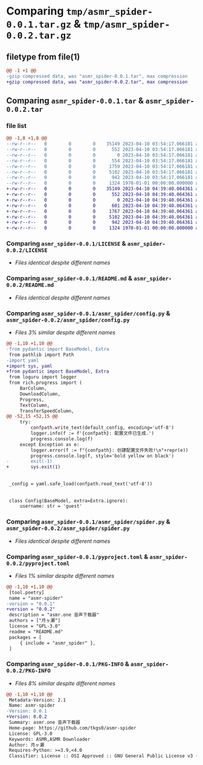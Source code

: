 # Comparing `tmp/asmr_spider-0.0.1.tar.gz` & `tmp/asmr_spider-0.0.2.tar.gz`

## filetype from file(1)

```diff
@@ -1 +1 @@
-gzip compressed data, was "asmr_spider-0.0.1.tar", max compression
+gzip compressed data, was "asmr_spider-0.0.2.tar", max compression
```

## Comparing `asmr_spider-0.0.1.tar` & `asmr_spider-0.0.2.tar`

### file list

```diff
@@ -1,8 +1,8 @@
--rw-r--r--   0        0        0    35149 2023-04-10 03:54:17.066181 asmr_spider-0.0.1/LICENSE
--rw-r--r--   0        0        0      552 2023-04-10 03:54:17.066181 asmr_spider-0.0.1/README.md
--rw-r--r--   0        0        0        0 2023-04-10 03:54:17.066181 asmr_spider-0.0.1/asmr_spider/__init__.py
--rw-r--r--   0        0        0      554 2023-04-10 03:54:17.066181 asmr_spider-0.0.1/asmr_spider/__main__.py
--rw-r--r--   0        0        0     1759 2023-04-10 03:54:17.066181 asmr_spider-0.0.1/asmr_spider/config.py
--rw-r--r--   0        0        0     5102 2023-04-10 03:54:17.066181 asmr_spider-0.0.1/asmr_spider/spider.py
--rw-r--r--   0        0        0      942 2023-04-10 03:54:17.066181 asmr_spider-0.0.1/pyproject.toml
--rw-r--r--   0        0        0     1324 1970-01-01 00:00:00.000000 asmr_spider-0.0.1/PKG-INFO
+-rw-r--r--   0        0        0    35149 2023-04-10 04:39:40.064361 asmr_spider-0.0.2/LICENSE
+-rw-r--r--   0        0        0      552 2023-04-10 04:39:40.064361 asmr_spider-0.0.2/README.md
+-rw-r--r--   0        0        0        0 2023-04-10 04:39:40.064361 asmr_spider-0.0.2/asmr_spider/__init__.py
+-rw-r--r--   0        0        0      601 2023-04-10 04:39:40.064361 asmr_spider-0.0.2/asmr_spider/__main__.py
+-rw-r--r--   0        0        0     1767 2023-04-10 04:39:40.064361 asmr_spider-0.0.2/asmr_spider/config.py
+-rw-r--r--   0        0        0     5102 2023-04-10 04:39:40.064361 asmr_spider-0.0.2/asmr_spider/spider.py
+-rw-r--r--   0        0        0      942 2023-04-10 04:39:40.064361 asmr_spider-0.0.2/pyproject.toml
+-rw-r--r--   0        0        0     1324 1970-01-01 00:00:00.000000 asmr_spider-0.0.2/PKG-INFO
```

### Comparing `asmr_spider-0.0.1/LICENSE` & `asmr_spider-0.0.2/LICENSE`

 * *Files identical despite different names*

### Comparing `asmr_spider-0.0.1/README.md` & `asmr_spider-0.0.2/README.md`

 * *Files identical despite different names*

### Comparing `asmr_spider-0.0.1/asmr_spider/config.py` & `asmr_spider-0.0.2/asmr_spider/config.py`

 * *Files 3% similar despite different names*

```diff
@@ -1,10 +1,10 @@
-from pydantic import BaseModel, Extra
 from pathlib import Path
-import yaml
+import sys, yaml
+from pydantic import BaseModel, Extra
 from loguru import logger
 from rich.progress import (
     BarColumn,
     DownloadColumn,
     Progress,
     TextColumn,
     TransferSpeedColumn,
@@ -52,15 +52,15 @@
     try:
         confpath.write_text(default_config, encoding='utf-8')
         logger.info(f := f'{confpath}: 配置文件已生成.')
         progress.console.log(f)
     except Exception as e:
         logger.error(f := f"{confpath}: 创建配置文件失败!\n"+repr(e))
         progress.console.log(f, style='bold yellow on black')
-        exit(-1)
+        sys.exit(1)
 
 
 _config = yaml.safe_load(confpath.read_text('utf-8'))
 
 
 class Config(BaseModel, extra=Extra.ignore):
     username: str = 'guest'
```

### Comparing `asmr_spider-0.0.1/asmr_spider/spider.py` & `asmr_spider-0.0.2/asmr_spider/spider.py`

 * *Files identical despite different names*

### Comparing `asmr_spider-0.0.1/pyproject.toml` & `asmr_spider-0.0.2/pyproject.toml`

 * *Files 1% similar despite different names*

```diff
@@ -1,10 +1,10 @@
 [tool.poetry]
 name = "asmr-spider"
-version = "0.0.1"
+version = "0.0.2"
 description = "asmr.one 音声下载器"
 authors = ["月ヶ瀬"]
 license = "GPL-3.0"
 readme = "README.md"
 packages = [
     { include = "asmr_spider" },
 ]
```

### Comparing `asmr_spider-0.0.1/PKG-INFO` & `asmr_spider-0.0.2/PKG-INFO`

 * *Files 8% similar despite different names*

```diff
@@ -1,10 +1,10 @@
 Metadata-Version: 2.1
 Name: asmr-spider
-Version: 0.0.1
+Version: 0.0.2
 Summary: asmr.one 音声下载器
 Home-page: https://github.com/tkgs0/asmr-spider
 License: GPL-3.0
 Keywords: ASMR,ASMR Downloader
 Author: 月ヶ瀬
 Requires-Python: >=3.9,<4.0
 Classifier: License :: OSI Approved :: GNU General Public License v3 (GPLv3)
```

